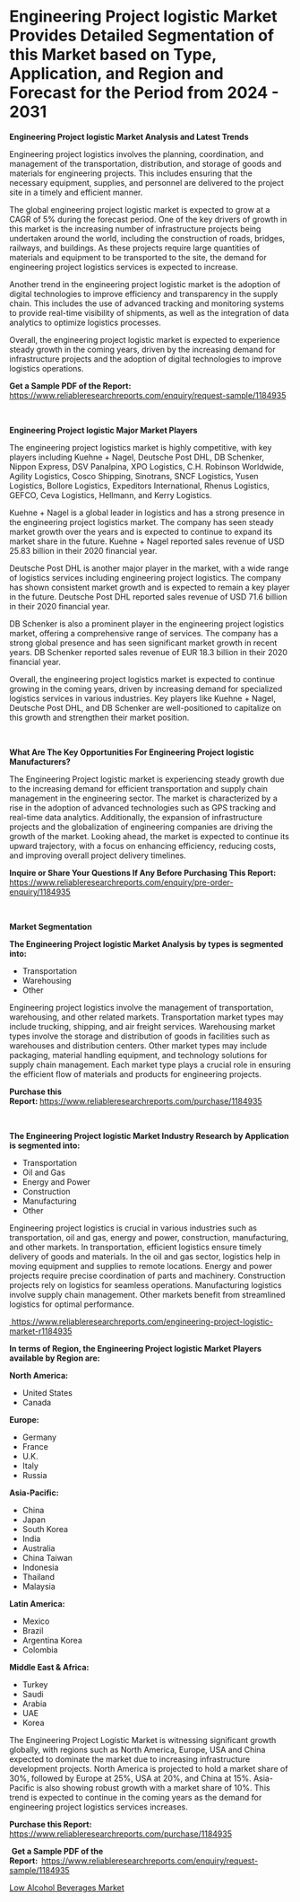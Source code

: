 <p><h1>Engineering Project logistic Market Provides Detailed Segmentation of this Market based on Type, Application, and Region and Forecast for the Period from 2024 - 2031</h1></p><p><strong>Engineering Project logistic Market Analysis and Latest Trends</strong></p>
<p><p>Engineering project logistics involves the planning, coordination, and management of the transportation, distribution, and storage of goods and materials for engineering projects. This includes ensuring that the necessary equipment, supplies, and personnel are delivered to the project site in a timely and efficient manner.</p><p>The global engineering project logistic market is expected to grow at a CAGR of 5% during the forecast period. One of the key drivers of growth in this market is the increasing number of infrastructure projects being undertaken around the world, including the construction of roads, bridges, railways, and buildings. As these projects require large quantities of materials and equipment to be transported to the site, the demand for engineering project logistics services is expected to increase.</p><p>Another trend in the engineering project logistic market is the adoption of digital technologies to improve efficiency and transparency in the supply chain. This includes the use of advanced tracking and monitoring systems to provide real-time visibility of shipments, as well as the integration of data analytics to optimize logistics processes.</p><p>Overall, the engineering project logistic market is expected to experience steady growth in the coming years, driven by the increasing demand for infrastructure projects and the adoption of digital technologies to improve logistics operations.</p></p>
<p><strong>Get a Sample PDF of the Report:&nbsp;</strong> <a href="https://www.reliableresearchreports.com/enquiry/request-sample/1184935">https://www.reliableresearchreports.com/enquiry/request-sample/1184935</a></p>
<p>&nbsp;</p>
<p><strong>Engineering Project logistic Major Market Players</strong></p>
<p><p>The engineering project logistics market is highly competitive, with key players including Kuehne + Nagel, Deutsche Post DHL, DB Schenker, Nippon Express, DSV Panalpina, XPO Logistics, C.H. Robinson Worldwide, Agility Logistics, Cosco Shipping, Sinotrans, SNCF Logistics, Yusen Logistics, Bollore Logistics, Expeditors International, Rhenus Logistics, GEFCO, Ceva Logistics, Hellmann, and Kerry Logistics.</p><p>Kuehne + Nagel is a global leader in logistics and has a strong presence in the engineering project logistics market. The company has seen steady market growth over the years and is expected to continue to expand its market share in the future. Kuehne + Nagel reported sales revenue of USD 25.83 billion in their 2020 financial year.</p><p>Deutsche Post DHL is another major player in the market, with a wide range of logistics services including engineering project logistics. The company has shown consistent market growth and is expected to remain a key player in the future. Deutsche Post DHL reported sales revenue of USD 71.6 billion in their 2020 financial year.</p><p>DB Schenker is also a prominent player in the engineering project logistics market, offering a comprehensive range of services. The company has a strong global presence and has seen significant market growth in recent years. DB Schenker reported sales revenue of EUR 18.3 billion in their 2020 financial year.</p><p>Overall, the engineering project logistics market is expected to continue growing in the coming years, driven by increasing demand for specialized logistics services in various industries. Key players like Kuehne + Nagel, Deutsche Post DHL, and DB Schenker are well-positioned to capitalize on this growth and strengthen their market position.</p></p>
<p>&nbsp;</p>
<p><strong>What Are The Key Opportunities For Engineering Project logistic Manufacturers?</strong></p>
<p><p>The Engineering Project logistic market is experiencing steady growth due to the increasing demand for efficient transportation and supply chain management in the engineering sector. The market is characterized by a rise in the adoption of advanced technologies such as GPS tracking and real-time data analytics. Additionally, the expansion of infrastructure projects and the globalization of engineering companies are driving the growth of the market. Looking ahead, the market is expected to continue its upward trajectory, with a focus on enhancing efficiency, reducing costs, and improving overall project delivery timelines.</p></p>
<p><strong>Inquire or Share Your Questions If Any Before Purchasing This Report:</strong> <a href="https://www.reliableresearchreports.com/enquiry/pre-order-enquiry/1184935">https://www.reliableresearchreports.com/enquiry/pre-order-enquiry/1184935</a></p>
<p>&nbsp;</p>
<p><strong>Market Segmentation</strong></p>
<p><strong>The Engineering Project logistic Market Analysis by types is segmented into:</strong></p>
<p><ul><li>Transportation</li><li>Warehousing</li><li>Other</li></ul></p>
<p><p>Engineering project logistics involve the management of transportation, warehousing, and other related markets. Transportation market types may include trucking, shipping, and air freight services. Warehousing market types involve the storage and distribution of goods in facilities such as warehouses and distribution centers. Other market types may include packaging, material handling equipment, and technology solutions for supply chain management. Each market type plays a crucial role in ensuring the efficient flow of materials and products for engineering projects.</p></p>
<p><strong>Purchase this Report:&nbsp;</strong><a href="https://www.reliableresearchreports.com/purchase/1184935">https://www.reliableresearchreports.com/purchase/1184935</a></p>
<p>&nbsp;</p>
<p><strong>The Engineering Project logistic Market Industry Research by Application is segmented into:</strong></p>
<p><ul><li>Transportation</li><li>Oil and Gas</li><li>Energy and Power</li><li>Construction</li><li>Manufacturing</li><li>Other</li></ul></p>
<p><p>Engineering project logistics is crucial in various industries such as transportation, oil and gas, energy and power, construction, manufacturing, and other markets. In transportation, efficient logistics ensure timely delivery of goods and materials. In the oil and gas sector, logistics help in moving equipment and supplies to remote locations. Energy and power projects require precise coordination of parts and machinery. Construction projects rely on logistics for seamless operations. Manufacturing logistics involve supply chain management. Other markets benefit from streamlined logistics for optimal performance.</p></p>
<p><a href="https://www.reliableresearchreports.com/engineering-project-logistic-market-r1184935">&nbsp;https://www.reliableresearchreports.com/engineering-project-logistic-market-r1184935</a></p>
<p><strong>In terms of Region, the Engineering Project logistic Market Players available by Region are:</strong></p>
<p>
    <p> <strong> North America: </strong>
        <ul>
            <li>United States</li>
            <li>Canada</li>
        </ul>
        </p> 
    <p> <strong> Europe: </strong>
        <ul>
            <li>Germany</li>
            <li>France</li>
            <li>U.K.</li>
            <li>Italy</li>
            <li>Russia</li>
        </ul>
        </p> 
    <p> <strong> Asia-Pacific: </strong>
        <ul>
            <li>China</li>
            <li>Japan</li>
            <li>South Korea</li>
            <li>India</li>
            <li>Australia</li>
            <li>China Taiwan</li>
            <li>Indonesia</li>
            <li>Thailand</li>
            <li>Malaysia</li>
        </ul>
        </p> 
    <p> <strong> Latin America: </strong>
        <ul>
            <li>Mexico</li>
            <li>Brazil</li>
            <li>Argentina Korea</li>
            <li>Colombia</li>
        </ul>
        </p> 
    <p> <strong> Middle East & Africa: </strong>
        <ul>
            <li>Turkey</li>
            <li>Saudi</li>
            <li>Arabia</li>
            <li>UAE</li>
            <li>Korea</li>
        </ul>
    </p>
    </p>
<p><p>The Engineering Project Logistic Market is witnessing significant growth globally, with regions such as North America, Europe, USA and China expected to dominate the market due to increasing infrastructure development projects. North America is projected to hold a market share of 30%, followed by Europe at 25%, USA at 20%, and China at 15%. Asia-Pacific is also showing robust growth with a market share of 10%. This trend is expected to continue in the coming years as the demand for engineering project logistics services increases.</p></p>
<p><strong>Purchase this Report: </strong><a href="https://www.reliableresearchreports.com/purchase/1184935">https://www.reliableresearchreports.com/purchase/1184935</a></p>
<p>&nbsp;<strong>Get a Sample PDF of the Report:&nbsp;&nbsp;</strong><a href="https://www.reliableresearchreports.com/enquiry/request-sample/1184935">https://www.reliableresearchreports.com/enquiry/request-sample/1184935</a></p>
<p><strong></strong></p>
<p><p><a href="https://issuu.com/reportprime-2/docs/low-alcohol-beverages-market-size-2_84443af1612b14">Low Alcohol Beverages Market</a></p></p>